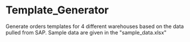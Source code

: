 # Template_Generator

Generate orders templates for 4 different warehouses based on the data pulled from SAP.
Sample data are given in the "sample_data.xlsx"
